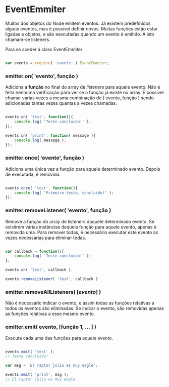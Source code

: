 # EventEmmiter

Muitos dos objetos do Node emitem eventos.
Já existem predefinidos alguns eventos, mas é possivel definir novos.
Muitas funções estão estar ligadas a objetos, e são executadas quando um evento
é emitido. A isto chamam-se listeners.

Para se aceder á class EventEmmiter:

```js

var events = require( 'events' ).EventEmmiter;

```


### emitter.on( 'evento', função )

Adiciona a **função** no final do array de *listeners* para aquele evento.
Não é feita nenhuma verificação para ver se a função já existe no array. É
possivel chamar várias vezes a mesma combinação de ( evento, função ) sendo
adicionadas tantas vezes quantas a vezes chamadas.


```js

events.on( 'test', function(){
    console.log( 'Teste concluido!' );
});

events.on( 'print', function( message ){
    console.log( message );
});

```


### emitter.once( 'evento', função )

Adiciona uma única vez a função para aquele determinado evento. Depois de
executada, é removida.



```js

events.once( 'test', function(){
    console.log( 'Primeiro teste, concluido!' );
});

```


### emitter.removeListener( 'evento', função )

Remove a função do array de listeners daquele determinado evento.
Se existirem várias instâncias daquela função para aquele evento, apenas é
removida uma. Para remover todas, é necessário executar este evento as vezes
necessárias para eliminar todas.

```js

var callback = function(){
    console.log( 'Teste concluido!' );
};

events.on( 'test', callback );

events.removeListener( 'test', callback )
```


### emitter.removeAllListeners( [*evento*] )

Não é necessário indicar o evento, e assim todas as funções relativas a todos os
eventos são eliminadas. Se indcar o evento, são removidas apenas as funções
relativas a esse mesmo evento.


### emitter.emit( evento, [função 1, ... ] )

Executa cada uma das funções para aquele evento.

```js

events.emit( 'test' );
// Teste concluido!

var msg = 'El raptor julio es muy eagle';

events.emit( 'print', msg );
// El raptor julio es muy eagle

```
